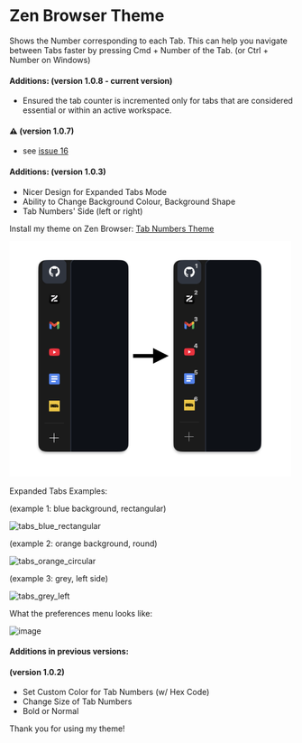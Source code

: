# Zen Browser Theme

Shows the Number corresponding to each Tab.
This can help you navigate between Tabs faster by pressing Cmd + Number of the Tab. (or Ctrl + Number on Windows)

#### Additions: (version 1.0.8 - current version)

- Ensured the tab counter is incremented only for tabs that are considered essential or within an active workspace.

#### ⚠️ (version 1.0.7)

- see [issue 16](https://github.com/philmard/tab-numbers/issues/16)

#### Additions: (version 1.0.3)

- Nicer Design for Expanded Tabs Mode
- Ability to Change Background Colour, Background Shape
- Tab Numbers' Side (left or right)

Install my theme on Zen Browser: [Tab Numbers Theme](https://zen-browser.app/mods/22c9ec3b-7c62-46ae-991f-c8fff5046829)

<img src="https://raw.githubusercontent.com/zen-browser/theme-store/main/themes/22c9ec3b-7c62-46ae-991f-c8fff5046829/image.png" alt="Tab Numbers Image" width="500">

Expanded Tabs Examples:

(example 1: blue background, rectangular)

<img width="227" alt="tabs_blue_rectangular" src="https://github.com/user-attachments/assets/e0c3d48c-12c1-4db8-a519-260cb6687ad1">

(example 2: orange background, round)

<img width="230" alt="tabs_orange_circular" src="https://github.com/user-attachments/assets/df859dd3-7caa-4cdb-abec-0d017ff1e48a">

(example 3: grey, left side)

<img width="230" alt="tabs_grey_left" src="https://github.com/user-attachments/assets/731b1593-bf16-43a9-8907-b11ec9567b10">

What the preferences menu looks like:

<img width="777" alt="image" src="https://github.com/user-attachments/assets/b4c29a0e-9a92-43e0-b959-d6b5707495ae" />

#### Additions in previous versions:

#### (version 1.0.2)

- Set Custom Color for Tab Numbers (w/ Hex Code)
- Change Size of Tab Numbers
- Bold or Normal

Thank you for using my theme!
